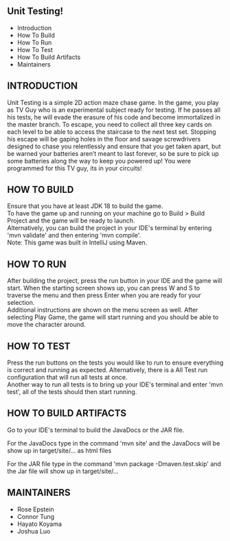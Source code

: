 Unit Testing!
---------------------

 * Introduction
 * How To Build
 * How To Run
 * How To Test
 * How To Build Artifacts
 * Maintainers


INTRODUCTION
------------

Unit Testing is a simple 2D action maze chase game. In the game, you play as TV Guy who is an experimental subject ready for testing. If he passes all his tests, he will evade the erasure of his code and become immortalized in the master branch. To escape, you need to collect all three key cards on each level to be able to access the staircase to the next test set. Stopping his escape will be gaping holes in the floor and savage screwdrivers designed to chase you relentlessly and ensure that you get taken apart, but be warned your batteries aren’t meant to last forever, so be sure to pick up some batteries along the way to keep you powered up! You were programmed for this TV guy, its in your circuits! 


HOW TO BUILD
------------

Ensure that you have at least JDK 18 to build the game.<br>
To have the game up and running on your machine go to Build > Build Project and the game will be ready to launch.<br>
Alternatively, you can build the project in your IDE's terminal by entering 'mvn validate' and then entering 'mvn compile'.<br>
Note: This game was built in IntelliJ using Maven.


HOW TO RUN
------------

After building the project, press the run button in your IDE and the game will start. When the starting screen shows up, you can press W and S to traverse the menu and then press Enter when you are ready for your selection.<br>
Additional instructions are shown on the menu screen as well. After selecting Play Game, the game will start running and you should be able to move the character around.


HOW TO TEST
-------------

Press the run buttons on the tests you would like to run to ensure everything is correct and running as expected. Alternatively, there is a All Test run configuration that will run all tests at once.<br>
Another way to run all tests is to bring up your IDE's terminal and enter 'mvn test', all of the tests should then start running.


HOW TO BUILD ARTIFACTS
-------------

Go to your IDE's terminal to build the JavaDocs or the JAR file.

For the JavaDocs type in the command 'mvn site' and the JavaDocs will be show up in target/site/... as html files<br>

For the JAR file type in the command 'mvn package -Dmaven.test.skip' and the Jar file will show up in target/site/...


MAINTAINERS
-----------

 * Rose Epstein
 * Connor Tung
 * Hayato Koyama
 * Joshua Luo



